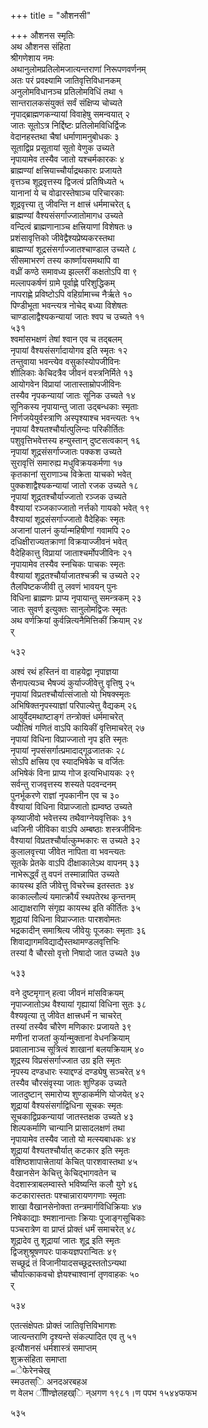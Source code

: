 +++
title = "औशनसी"

+++
औशनस स्मृतिः  
अथ औशनस संहिता  
श्रीगणेशाय नमः  
अथानुलोमप्रतिलोमजात्यन्तराणां निरूपणवर्णनम्  
अतः परं प्रवक्ष्यामि जातिवृत्तिविधानकम्  
अनुलोमविधानञ्च प्रतिलोमविधिं तथा  १  
सान्तरालकसंयुक्तं सर्वं संक्षिप्य चोच्यते  
नृपाद्ब्राह्मणकन्यायां विवाहेषु समन्वयात्  २  
जातः सूतोऽत्र निर्द्दिष्टः प्रतिलोमविधिर्द्विजः  
वेदानहस्तथा चैषां धर्माणामनुबोधकः  ३  
सूताद्विप्र प्रसूतायां सूतो वेणुक उच्यते  
नृपायामेव तस्यैव जातो यश्चर्मकारकः  ४  
ब्राह्मण्यां क्षत्त्रियाच्चौर्याद्रथकारः प्रजायते  
वृत्तञ्च शूद्रवृत्तस्य द्विजत्वं प्रतिषिध्यते  ५  
यानानां ये च वोढारस्तेषाञ्च परिचारकाः  
शूद्रवृत्त्या तु जीवन्ति न क्षात्त्रं धर्ममाचरेत्  ६  
ब्राह्मण्यां वैश्यसंसर्गाज्जातोमागध उच्यते  
वन्दित्वं ब्राह्मणानाञ्च क्षत्त्रियाणां विशेषतः  ७  
प्रशंसावृत्तिको जीवेद्वैश्यप्रेष्यकरस्तथा  
ब्राह्मण्यां शूद्रसंसर्गाज्जातश्चाण्डाल उच्यते  ८  
सीसमाभरणं तस्य कार्ष्णायसमथापि वा  
वध्रीं कण्ठे समावध्य झल्लरीं कक्षतोऽपि वा  ९  
मल्लापकर्षणं ग्रामे पूर्वाह्णे परिशुद्धिकम्  
नापराह्णे प्रविष्टोऽपि वहिर्ग्रामाच्च नैर्ऋते  १०  
पिण्डीभूता भवन्त्यत्र नोचेद् बध्या विशेषतः  
चाण्डालाद्वैश्यकन्यायां जातः श्वप च उच्यते  ११  
५३१  
श्वमांसभक्षणं तेषां श्वान एव च तद्बलम्  
नृपायां वैश्यसंसर्गादायोगव इति स्मृतः  १२  
तन्तुवाया भवन्त्येव वसुकांस्योपजीविनः  
शीलिकाः केचिदत्रैव जीवनं वस्त्रनिर्मिते  १३  
आयोगवेन विप्रायां जातास्ताम्रोपजीविनः  
तस्यैव नृपकन्यायां जातः सूनिक उच्यते  १४  
सूनिकस्य नृपायान्तु जाता उद्बन्धकाः स्मृताः  
निर्णजयेयुर्वस्त्राणि अस्पृश्याश्च भवन्त्यतः  १५  
नृपायां वैश्यतश्चौर्यात्पुलिन्दः परिकीर्तितः  
पशुवृत्तिभवेत्तस्य हन्युस्तान् दुष्टसत्वकान्  १६  
नृपायां शूद्रसंसर्गाज्जातः पक्कश उच्यते  
सुरावृत्तिं समारुह्य मधुविक्रयकर्मणा  १७  
कृतकानां सुराणाञ्च विक्रेता याचको भवेत्  
पुक्कशाद्वैश्यकन्यायां जातो रजक उच्यते  १८  
नृपायां शूद्रतश्चौर्याज्जातो रञ्जक उच्यते  
वैश्यायां रञ्जकाज्जातो नर्त्तको गायको भवेत्  १९  
वैश्यायां शूद्रसंसर्गाज्जातो वैदेहिकः स्मृतः  
अजानां पालनं कुर्यान्महिषीणां गवामपि  २०  
दधिक्षीराज्यतक्राणां विक्रयाज्जीवनं भवेत्  
वैदेहिकात्तु विप्रायां जाताश्चर्मोपजीविनः  २१  
नृपायामेव तस्यैव स्नचिकः पाचकः स्मृतः  
वैश्यायां शूद्रतश्चौर्याजातश्चक्री च उच्यते  २२  
तैलपिष्टकजीवी तु लवणं भावयन् पुनः  
विधिना ब्राह्मणः प्राप्य नृपायान्तु समन्त्रकम्  २३  
जातः सुवर्ण इत्युक्तः सानुलोमद्विजः स्मृतः  
अथ वर्णक्रियां कुर्वन्नित्यनैमित्तिकीं क्रियाम्  २४  
र्  

५३२  

अश्वं रथं हस्तिनं वा वाहयेद्वा नृपाज्ञया  
सैनापत्यञ्च भैषज्यं कुर्याज्जीवेत्तु वृत्तिषु  २५  
नृपायां विप्रतश्चौर्यात्संजातो यो भिषक्स्मृतः  
अभिषिक्तनृपस्याज्ञां परिपाल्येत्तु वैद्यकम्  २६  
आयुर्वेदमथाष्टाङ्गं तन्त्रोक्तं धर्ममाचरेत्  
ज्यौतिषं गणितं वाऽपि कायिकीं वृत्तिमाचरेत्  २७  
नृपायां विधिना विप्राज्जातो नृप इति स्मृतः  
नृपायां नृपसंसर्गात्प्रमादाद्गूढजातकः  २८  
सोऽपि क्षत्त्रिय एव स्यादभिषेके च वर्जितः  
अभिषेकं विना प्राप्य गोज इत्यभिधायकः  २९  
सर्वन्तु राजवृत्तस्य शस्यते पदवन्दनम्  
पुनर्भूकरणे राज्ञां नृपकानीन एव च  ३०  
वैश्यायां विधिना विप्राज्जातो ह्यम्वष्ठ उच्यते  
कृष्याजीवो भवेत्तस्य तथैवाग्नेयवृत्तिकः  ३१  
ध्वजिनी जीविका वाऽपि अम्बष्ठाः शस्त्रजीविनः  
वैश्यायां विप्रतश्चौर्यात्कुम्भकारः स उच्यते  ३२  
कुलालवृत्त्या जीवेत नापिता वा भवन्त्यतः  
सूतके प्रेतके वाऽपि दीक्षाकालेऽथ वापनम्  ३३  
नाभेरूर्द्ध्वं तु वपनं तस्मान्नापित उच्यते  
कायस्थ इति जीवेत्तु विचरेच्च इतस्ततः  ३४  
काकाल्लौल्यं यमात्क्रौर्यं स्थपतेरथ कृन्तनम्  
आद्याक्षराणि संगृह्य कायस्थ इति कीर्तितः  ३५  
शूद्रायां विधिना विप्राज्जातः पारशवोमतः  
भद्रकादीन् समाश्रित्य जीवेयुः पूजकाः स्मृताः  ३६  
शिवाद्यागमविद्याद्यैस्तथामण्डलवृत्तिभिः  
तस्यां वै चौरसो वृत्तो निषादो जात उच्यते  ३७  

५३३  

वने दुष्टमृगान् हत्वा जीवनं मांसविक्रयम्  
नृपाज्जातोऽथ वैश्यायां गृह्यायां विधिना सुतः  ३८  
वैश्यवृत्या तु जीवेत क्षात्त्रधर्मं न चाचरेत्  
तस्यां तस्यैव चौरेण मणिकारः प्रजायते  ३९  
मणीनां राजतां कुर्यान्मुक्तानां वेधनक्रियाम्  
प्रवालानाञ्च सूत्रित्वं शाखानां बलयक्रियाम्  ४०  
शूद्रस्य विप्रसंसर्गाज्जात उग्र इति स्मृतः  
नृपस्य दण्डधारः स्याद्दण्डं दण्ड्येषु सञ्चरेत्  ४१  
तस्यैव चौरसंवृस्या जातः शुण्डिक उच्यते  
जातदुष्टान् समारोप्य शुण्डाकर्मणि योजयेत्  ४२  
शूद्रायां वैश्यसंसर्गाद्विधिना सूचकः स्मृतः  
सूचकाद्विप्रकन्यायां जातस्तक्षक उच्यते  ४३  
शिल्पकर्माणि चान्यानि प्रासादलक्षणं तथा  
नृपायामेव तस्यैव जातो यो मत्स्यबाधकः  ४४  
शूद्रायां वैश्यतश्चौर्यात् कटकार इति स्मृतः  
वशिष्ठशापात्त्रेतायां केचित् पारशवास्तथा  ४५  
वैखानसेन केचित्तु केचिद्भागवतेन च  
वेदशास्त्राबलम्वास्ते भविष्यन्ति कलौ युगे  ४६  
कटकारास्ततः पश्चान्नारायणगणाः स्मृताः  
शाखा वैखानसेनोक्ता तन्त्रमार्गविधिक्रियाः  ४७  
निषेकाद्याः श्मशानान्ताः क्रियाः पूजाङ्गसूचिकाः  
पञ्चरात्रेण वा प्राप्तं प्रोक्तं धर्मं समाचरेत्  ४८  
शूद्रादेव तु शूद्रायां जातः शूद्र इति स्मृतः  
द्विजशुश्रूषणपरः पाकयज्ञपरान्वितः  ४९  
सच्छूद्रं तं विजानीयादसच्छूद्रस्ततोऽन्यथा  
चौर्यात्काकवचो ज्ञेयश्चाश्वानां तृणवाहकः  ५०  
र्  

५३४  

एतत्संक्षेपतः प्रोक्तं जातिवृत्तिविभागशः  
जात्यन्तराणि दृश्यन्ते संकल्पादित एव तु  ५१  
इत्यौशनसं धर्मशास्त्रं समाप्तम्  
शुक्रसंहिता समाप्ता  
᐀ेफेरेनचेख्  
स्मउतस्ि अनदअरबहअ  
ण वेलभ ीीीण्ज्ञेलहख्ि  न्अगण १९८१।ण पपभ १५४४फफभ  

५३५  

